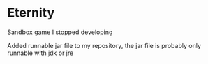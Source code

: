 # Eternity
Sandbox game I stopped developing

Added runnable jar file to my repository,
the jar file is probably only runnable with jdk or jre
